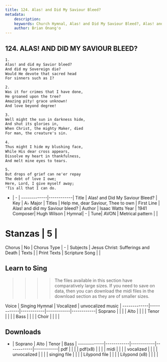 ```yaml
---
title: 124. Alas! and Did My Saviour Bleed?
metadata:
    description: 
    keywords: Church Hymnal, Alas! and Did My Saviour Bleed?, Alas! and did my Saviour bleed?, Help me, dear Saviour, Thee to own
    author: Brian Onang'o
---
```



## 124. ALAS! AND DID MY SAVIOUR BLEED?

```txt
1.
Alas! and did my Savior bleed? 
And did my Sovereign die? 
Would He devote that sacred head 
For sinners such as I? 

2.
Was it for crimes that I have done, 
He groaned upon the tree? 
Amazing pity! grace unknown! 
And love beyond degree! 

3.
Well might the sun in darkness hide, 
And shut its glories in, 
When Christ, the mighty Maker, died 
For man, the creature's sin. 

4.
Thus might I hide my blushing face, 
While His dear cross appears, 
Dissolve my heart in thankfulness, 
And melt mine eyes to tears. 

5.
But drops of grief can ne'er repay 
The debt of love I owe; 
Here, Lord, I give myself away; 
'Tis all that I can do.

```

- |   -  |
-------------|------------|
Title | Alas! and Did My Saviour Bleed? |
Key | A♭ Major |
Titles | Help me, dear Saviour, Thee to own |
First Line | Alas! and did my Saviour bleed? |
Author | Isaac Watts
Year | 1941
Composer| Hugh Wilson |
Hymnal|  - |
Tune| AVON |
Metrical pattern | |
# Stanzas | 5 |
Chorus | No |
Chorus Type | - |
Subjects | Jesus Christ: Sufferings and Death |
Texts |  |
Print Texts | 
Scripture Song |  |
  
## Learn to Sing

>>>> The files available in this section have comparatively large sizes. If you need to save on data, then you can download the midi files in the download section as they are of smaller sizes.

Voice |  Singing Hymnal | Vocalized | unvocalized music |
-------------|------------|------------|------------|------------|
Soprano | | | |
Alto | | | |
Tenor | | | |
Bass | | | |
Choir | | | |

## Downloads

- |  Soprano | Alto | Tenor | Bass |
-------------|------------|------------|------------|------------|
pdf | | | |
pdf(x8) | | | |
midi | | | |
vocalized | | | |
unvocalized | | | |
singing file | | | |
Lilypond file | | | |
Lilypond (x8) | | | |
  